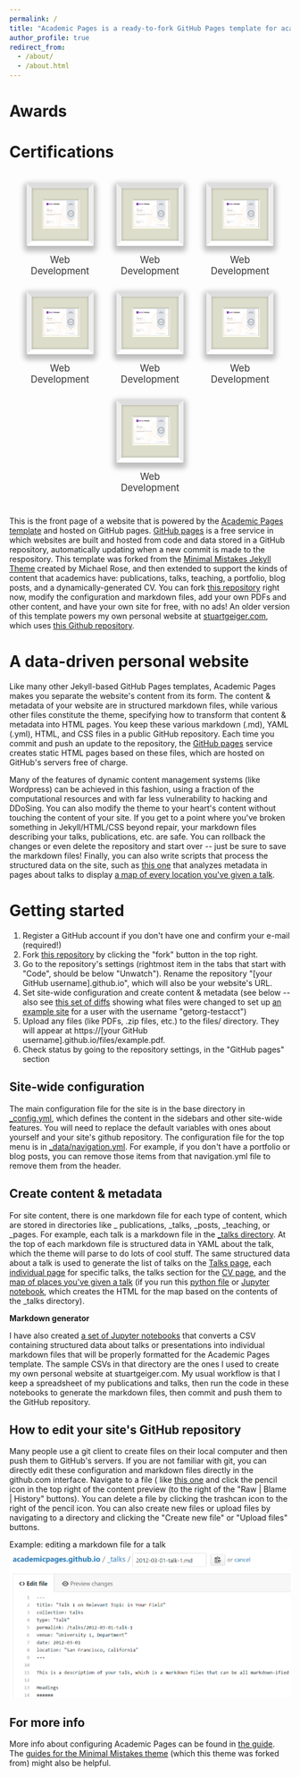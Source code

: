 ```yaml
---
permalink: /
title: "Academic Pages is a ready-to-fork GitHub Pages template for academic personal websites"
author_profile: true
redirect_from:
  - /about/
  - /about.html
---
```



Awards
======




Certifications
======

<style>
.frame-image {
  border: 2px solid #eed;border-top-color: #ccb;border-bottom-color: #ffe;
  max-height: 100%;
  max-width: 100%;
}

.frame-certificate {
  background-color: #ddc;
  border-radius: 2px;
  border: 1vmin solid #eee;border-top-color: #ddd;border-bottom-color: #fff;
  box-shadow: 0 0 5px 0 rgba(0, 0, 0, 0.25) inset, 0 5px 10px 5px rgba(0, 0, 0, 0.25);
  box-sizing: border-box;
  padding: 2vmin;
  position: relative;
  text-align: center;
  margin: 10px; /* Small margin between certificates */
}

.certificates-wrapper {
  display: flex;
  justify-content: space-around;
  align-items: center;
  flex-wrap: wrap;
  padding: 10px;
}

.certificate-item {
  flex: 1 1 calc(33% - 20px); /* Each certificate takes up to 1/3rd of the row */
  max-width: calc(33% - 20px);
  text-align: center;
}

@media (max-width: 768px) {
  .certificate-item {
    flex: 1 1 calc(50% - 20px);
    max-width: calc(50% - 20px);
  }
}

@media (max-width: 480px) {
  .certificate-item {
    flex: 1 1 100%;
    max-width: 100%;
  }
}

.certificate-name {
  font-size: 1.2em;
  margin-top: 15px;
  color: #333;
}
</style>
<div class="certificates-wrapper">
    <div class="certificate-item">
        <div class="frame-certificate">
            <img class="frame-image" src="images/certificate.webp"  alt=""/>
        </div>
        <p class="certificate-name">Web Development</p>
    </div>
    <div class="certificate-item">
        <div class="frame-certificate">
            <img class="frame-image" src="images/certificate.webp"  alt=""/>
        </div>
        <p class="certificate-name">Web Development</p>
    </div>
<div class="certificate-item">
        <div class="frame-certificate">
            <img class="frame-image" src="images/certificate.webp"  alt=""/>
        </div>
        <p class="certificate-name">Web Development</p>
    </div>
<div class="certificate-item">
        <div class="frame-certificate">
            <img class="frame-image" src="images/certificate.webp"  alt=""/>
        </div>
        <p class="certificate-name">Web Development</p>
    </div>
<div class="certificate-item">
        <div class="frame-certificate">
            <img class="frame-image" src="images/certificate.webp"  alt=""/>
        </div>
        <p class="certificate-name">Web Development</p>
    </div>
<div class="certificate-item">
        <div class="frame-certificate">
            <img class="frame-image" src="images/certificate.webp"  alt=""/>
        </div>
        <p class="certificate-name">Web Development</p>
    </div>
<div class="certificate-item">
        <div class="frame-certificate">
            <img class="frame-image" src="images/certificate.webp"  alt=""/>
        </div>
        <p class="certificate-name">Web Development</p>
    </div>
</div>





This is the front page of a website that is powered by
the [Academic Pages template](https://github.com/academicpages/academicpages.github.io) and hosted on GitHub
pages. [GitHub pages](https://pages.github.com) is a free service in which websites are built and hosted from code and
data stored in a GitHub repository, automatically updating when a new commit is made to the respository. This template
was forked from the [Minimal Mistakes Jekyll Theme](https://mmistakes.github.io/minimal-mistakes/) created by Michael
Rose, and then extended to support the kinds of content that academics have: publications, talks, teaching, a portfolio,
blog posts, and a dynamically-generated CV. You can
fork [this repository](https://github.com/academicpages/academicpages.github.io) right now, modify the configuration and
markdown files, add your own PDFs and other content, and have your own site for free, with no ads! An older version of
this template powers my own personal website at [stuartgeiger.com](http://stuartgeiger.com), which
uses [this Github repository](https://github.com/staeiou/staeiou.github.io).

A data-driven personal website
======
Like many other Jekyll-based GitHub Pages templates, Academic Pages makes you separate the website's content from its
form. The content & metadata of your website are in structured markdown files, while various other files constitute the
theme, specifying how to transform that content & metadata into HTML pages. You keep these various markdown (.md),
YAML (.yml), HTML, and CSS files in a public GitHub repository. Each time you commit and push an update to the
repository, the [GitHub pages](https://pages.github.com/) service creates static HTML pages based on these files, which
are hosted on GitHub's servers free of charge.

Many of the features of dynamic content management systems (like Wordpress) can be achieved in this fashion, using a
fraction of the computational resources and with far less vulnerability to hacking and DDoSing. You can also modify the
theme to your heart's content without touching the content of your site. If you get to a point where you've broken
something in Jekyll/HTML/CSS beyond repair, your markdown files describing your talks, publications, etc. are safe. You
can rollback the changes or even delete the repository and start over -- just be sure to save the markdown files!
Finally, you can also write scripts that process the structured data on the site, such
as [this one](https://github.com/academicpages/academicpages.github.io/blob/master/talkmap.ipynb) that analyzes metadata
in pages about talks to
display [a map of every location you've given a talk](https://academicpages.github.io/talkmap.html).

Getting started
======

1. Register a GitHub account if you don't have one and confirm your e-mail (required!)
1. Fork [this repository](https://github.com/academicpages/academicpages.github.io) by clicking the "fork" button in the
   top right.
1. Go to the repository's settings (rightmost item in the tabs that start with "Code", should be below "Unwatch").
   Rename the repository "[your GitHub username].github.io", which will also be your website's URL.
1. Set site-wide configuration and create content & metadata (see below -- also
   see [this set of diffs](http://archive.is/3TPas) showing what files were changed to set
   up [an example site](https://getorg-testacct.github.io) for a user with the username "getorg-testacct")
1. Upload any files (like PDFs, .zip files, etc.) to the files/ directory. They will appear at
   https://[your GitHub username].github.io/files/example.pdf.
1. Check status by going to the repository settings, in the "GitHub pages" section

Site-wide configuration
------
The main configuration file for the site is in the base directory
in [_config.yml](https://github.com/academicpages/academicpages.github.io/blob/master/_config.yml), which defines the
content in the sidebars and other site-wide features. You will need to replace the default variables with ones about
yourself and your site's github repository. The configuration file for the top menu is
in [_data/navigation.yml](https://github.com/academicpages/academicpages.github.io/blob/master/_data/navigation.yml).
For example, if you don't have a portfolio or blog posts, you can remove those items from that navigation.yml file to
remove them from the header.

Create content & metadata
------
For site content, there is one markdown file for each type of content, which are stored in directories like _
publications, _talks, _posts, _teaching, or _pages. For example, each talk is a markdown file in
the [_talks directory](https://github.com/academicpages/academicpages.github.io/tree/master/_talks). At the top of each
markdown file is structured data in YAML about the talk, which the theme will parse to do lots of cool stuff. The same
structured data about a talk is used to generate the list of talks on
the [Talks page](https://academicpages.github.io/talks),
each [individual page](https://academicpages.github.io/talks/2012-03-01-talk-1) for specific talks, the talks section
for the [CV page](https://academicpages.github.io/cv), and
the [map of places you've given a talk](https://academicpages.github.io/talkmap.html) (if you run
this [python file](https://github.com/academicpages/academicpages.github.io/blob/master/talkmap.py)
or [Jupyter notebook](https://github.com/academicpages/academicpages.github.io/blob/master/talkmap.ipynb), which creates
the HTML for the map based on the contents of the _talks directory).

**Markdown generator**

I have also
created [a set of Jupyter notebooks](https://github.com/academicpages/academicpages.github.io/tree/master/markdown_generator
) that converts a CSV containing structured data about talks or presentations into individual markdown files that will
be properly formatted for the Academic Pages template. The sample CSVs in that directory are the ones I used to create
my own personal website at stuartgeiger.com. My usual workflow is that I keep a spreadsheet of my publications and
talks, then run the code in these notebooks to generate the markdown files, then commit and push them to the GitHub
repository.

How to edit your site's GitHub repository
------
Many people use a git client to create files on their local computer and then push them to GitHub's servers. If you are
not familiar with git, you can directly edit these configuration and markdown files directly in the github.com
interface. Navigate to a file (
like [this one](https://github.com/academicpages/academicpages.github.io/blob/master/_talks/2012-03-01-talk-1.md) and
click the pencil icon in the top right of the content preview (to the right of the "Raw | Blame | History" buttons). You
can delete a file by clicking the trashcan icon to the right of the pencil icon. You can also create new files or upload
files by navigating to a directory and clicking the "Create new file" or "Upload files" buttons.

Example: editing a markdown file for a talk
![Editing a markdown file for a talk](/images/editing-talk.png)

For more info
------
More info about configuring Academic Pages can be found in [the guide](https://academicpages.github.io/markdown/).
The [guides for the Minimal Mistakes theme](https://mmistakes.github.io/minimal-mistakes/docs/configuration/) (which
this theme was forked from) might also be helpful.
